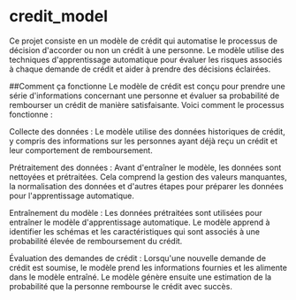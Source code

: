 # credit_model
Ce projet consiste en un modèle de crédit qui automatise le processus de décision d'accorder ou non un crédit à une personne.
Le modèle utilise des techniques d'apprentissage automatique pour évaluer les risques associés à chaque demande de crédit et aider à prendre des décisions éclairées.

##Comment ça fonctionne
Le modèle de crédit est conçu pour prendre une série d'informations concernant une personne et évaluer sa probabilité de rembourser un crédit de manière satisfaisante.
Voici comment le processus fonctionne :

Collecte des données : Le modèle utilise des données historiques de crédit, y compris des informations sur les personnes ayant déjà reçu un crédit et leur comportement de remboursement.

Prétraitement des données : Avant d'entraîner le modèle, les données sont nettoyées et prétraitées. Cela comprend la gestion des valeurs manquantes,
la normalisation des données et d'autres étapes pour préparer les données pour l'apprentissage automatique.

Entraînement du modèle : Les données prétraitées sont utilisées pour entraîner le modèle d'apprentissage automatique.
Le modèle apprend à identifier les schémas et les caractéristiques qui sont associés à une probabilité élevée de remboursement du crédit.

Évaluation des demandes de crédit : Lorsqu'une nouvelle demande de crédit est soumise, le modèle prend les informations fournies et les alimente dans le modèle entraîné.
Le modèle génère ensuite une estimation de la probabilité que la personne rembourse le crédit avec succès.
